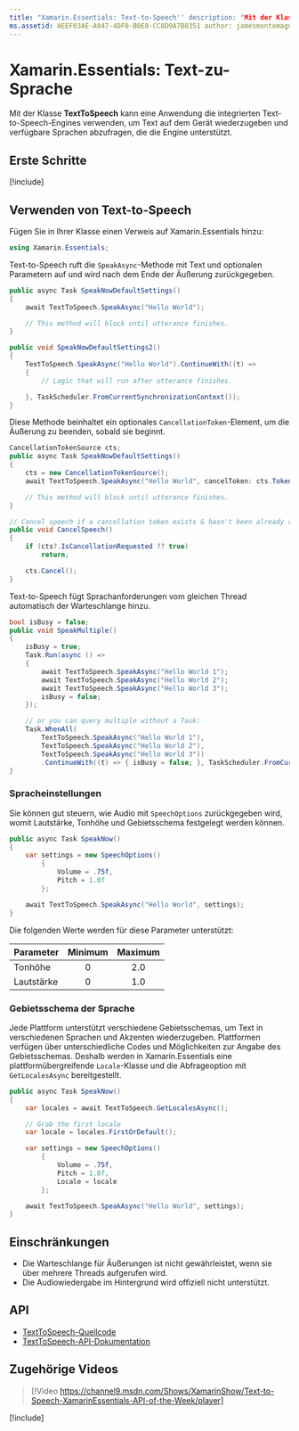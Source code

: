 ```yaml
---
title: "Xamarin.Essentials: Text-to-Speech'' description: "Mit der Klasse „TextToSpeech“ in Xamarin.Essentials kann eine Anwendung die integrierten Text-to-Speech-Engines verwenden, um Text auf dem Gerät wiederzugeben und verfügbare Sprachen abzufragen, die die Engine unterstützt."
ms.assetid: AEEF03AE-A047-4DF0-B0E8-CC8D9A7B8351 author: jamesmontemagno ms.custom: video ms.author: jamont ms.date: 11/04/2018 no-loc: [Xamarin.Forms, Xamarin.Essentials]
---
```


# <a name="xamarinessentials-text-to-speech"></a>Xamarin.Essentials: Text-zu-Sprache

Mit der Klasse **TextToSpeech** kann eine Anwendung die integrierten Text-to-Speech-Engines verwenden, um Text auf dem Gerät wiederzugeben und verfügbare Sprachen abzufragen, die die Engine unterstützt.

## <a name="get-started"></a>Erste Schritte

[!include[](~/essentials/includes/get-started.md)]

## <a name="using-text-to-speech"></a>Verwenden von Text-to-Speech

Fügen Sie in Ihrer Klasse einen Verweis auf Xamarin.Essentials hinzu:

```csharp
using Xamarin.Essentials;
```

Text-to-Speech ruft die `SpeakAsync`-Methode mit Text und optionalen Parametern auf und wird nach dem Ende der Äußerung zurückgegeben.

```csharp
public async Task SpeakNowDefaultSettings()
{
    await TextToSpeech.SpeakAsync("Hello World");

    // This method will block until utterance finishes.
}

public void SpeakNowDefaultSettings2()
{
    TextToSpeech.SpeakAsync("Hello World").ContinueWith((t) =>
    {
        // Logic that will run after utterance finishes.

    }, TaskScheduler.FromCurrentSynchronizationContext());
}
```

Diese Methode beinhaltet ein optionales `CancellationToken`-Element, um die Äußerung zu beenden, sobald sie beginnt.

```csharp
CancellationTokenSource cts;
public async Task SpeakNowDefaultSettings()
{
    cts = new CancellationTokenSource();
    await TextToSpeech.SpeakAsync("Hello World", cancelToken: cts.Token);

    // This method will block until utterance finishes.
}

// Cancel speech if a cancellation token exists & hasn't been already requested.
public void CancelSpeech()
{
    if (cts?.IsCancellationRequested ?? true)
        return;

    cts.Cancel();
}
```

Text-to-Speech fügt Sprachanforderungen vom gleichen Thread automatisch der Warteschlange hinzu.

```csharp
bool isBusy = false;
public void SpeakMultiple()
{
    isBusy = true;
    Task.Run(async () =>
    {
        await TextToSpeech.SpeakAsync("Hello World 1");
        await TextToSpeech.SpeakAsync("Hello World 2");
        await TextToSpeech.SpeakAsync("Hello World 3");
        isBusy = false;
    });

    // or you can query multiple without a Task:
    Task.WhenAll(
        TextToSpeech.SpeakAsync("Hello World 1"),
        TextToSpeech.SpeakAsync("Hello World 2"),
        TextToSpeech.SpeakAsync("Hello World 3"))
        .ContinueWith((t) => { isBusy = false; }, TaskScheduler.FromCurrentSynchronizationContext());
}
```

### <a name="speech-settings"></a>Spracheinstellungen

Sie können gut steuern, wie Audio mit `SpeechOptions` zurückgegeben wird, womit Lautstärke, Tonhöhe und Gebietsschema festgelegt werden können.

```csharp
public async Task SpeakNow()
{
    var settings = new SpeechOptions()
        {
            Volume = .75f,
            Pitch = 1.0f
        };

    await TextToSpeech.SpeakAsync("Hello World", settings);
}
```

Die folgenden Werte werden für diese Parameter unterstützt:

| Parameter | Minimum | Maximum |
| --- | :---: | :---: |
| Tonhöhe | 0 | 2.0 |
| Lautstärke | 0 | 1.0 |

### <a name="speech-locales"></a>Gebietsschema der Sprache

Jede Plattform unterstützt verschiedene Gebietsschemas, um Text in verschiedenen Sprachen und Akzenten wiederzugeben. Plattformen verfügen über unterschiedliche Codes und Möglichkeiten zur Angabe des Gebietsschemas. Deshalb werden in Xamarin.Essentials eine plattformübergreifende `Locale`-Klasse und die Abfrageoption mit `GetLocalesAsync` bereitgestellt.

```csharp
public async Task SpeakNow()
{
    var locales = await TextToSpeech.GetLocalesAsync();

    // Grab the first locale
    var locale = locales.FirstOrDefault();

    var settings = new SpeechOptions()
        {
            Volume = .75f,
            Pitch = 1.0f,
            Locale = locale
        };

    await TextToSpeech.SpeakAsync("Hello World", settings);
}
```

## <a name="limitations"></a>Einschränkungen

- Die Warteschlange für Äußerungen ist nicht gewährleistet, wenn sie über mehrere Threads aufgerufen wird.
- Die Audiowiedergabe im Hintergrund wird offiziell nicht unterstützt.

## <a name="api"></a>API

- [TextToSpeech-Quellcode](https://github.com/xamarin/Essentials/tree/master/Xamarin.Essentials/TextToSpeech)
- [TextToSpeech-API-Dokumentation](xref:Xamarin.Essentials.TextToSpeech)

## <a name="related-video"></a>Zugehörige Videos

> [!Video https://channel9.msdn.com/Shows/XamarinShow/Text-to-Speech-XamarinEssentials-API-of-the-Week/player]

[!include[](~/essentials/includes/xamarin-show-essentials.md)]
